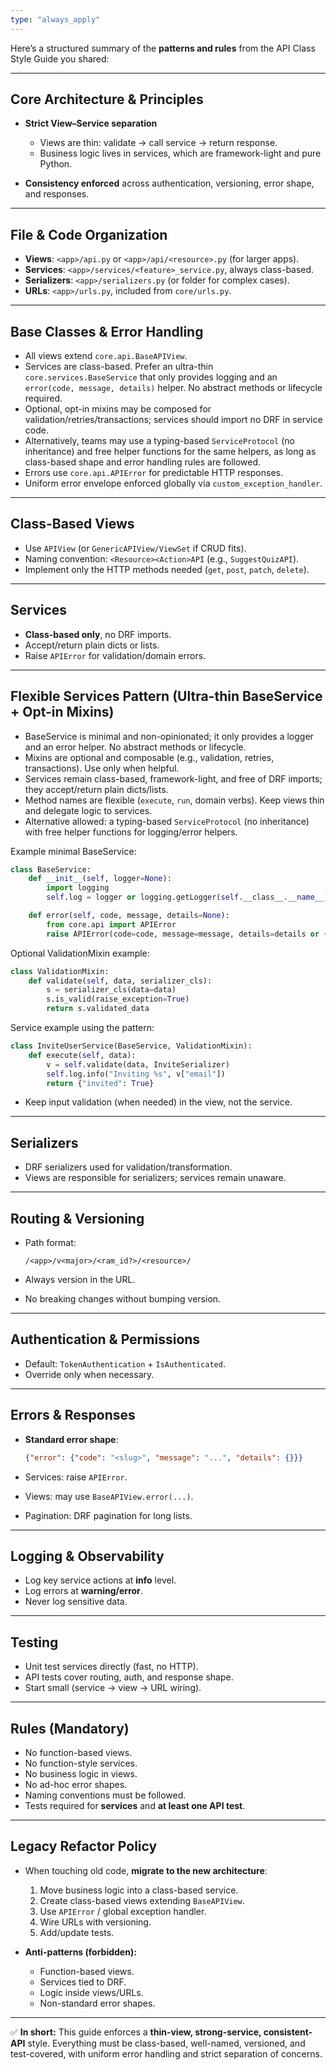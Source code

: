```yaml
---
type: "always_apply"
---
```


Here’s a structured summary of the **patterns and rules** from the API Class Style Guide you shared:

---

## **Core Architecture & Principles**

- **Strict View–Service separation**

  - Views are thin: validate → call service → return response.
  - Business logic lives in services, which are framework-light and pure Python.

- **Consistency enforced** across authentication, versioning, error shape, and responses.

---

## **File & Code Organization**

- **Views**: `<app>/api.py` or `<app>/api/<resource>.py` (for larger apps).
- **Services**: `<app>/services/<feature>_service.py`, always class-based.
- **Serializers**: `<app>/serializers.py` (or folder for complex cases).
- **URLs**: `<app>/urls.py`, included from `core/urls.py`.

---

## **Base Classes & Error Handling**

- All views extend `core.api.BaseAPIView`.
- Services are class-based. Prefer an ultra-thin `core.services.BaseService` that only provides logging and an `error(code, message, details)` helper. No abstract methods or lifecycle required.
- Optional, opt-in mixins may be composed for validation/retries/transactions; services should import no DRF in service code.
- Alternatively, teams may use a typing-based `ServiceProtocol` (no inheritance) and free helper functions for the same helpers, as long as class-based shape and error handling rules are followed.
- Errors use `core.api.APIError` for predictable HTTP responses.
- Uniform error envelope enforced globally via `custom_exception_handler`.

---

## **Class-Based Views**

- Use `APIView` (or `GenericAPIView/ViewSet` if CRUD fits).
- Naming convention: `<Resource><Action>API` (e.g., `SuggestQuizAPI`).
- Implement only the HTTP methods needed (`get`, `post`, `patch`, `delete`).

---

## **Services**

- **Class-based only**, no DRF imports.
- Accept/return plain dicts or lists.
- Raise `APIError` for validation/domain errors.

---

## **Flexible Services Pattern (Ultra-thin BaseService + Opt-in Mixins)**

- BaseService is minimal and non-opinionated; it only provides a logger and an error helper. No abstract methods or lifecycle.
- Mixins are optional and composable (e.g., validation, retries, transactions). Use only when helpful.
- Services remain class-based, framework-light, and free of DRF imports; they accept/return plain dicts/lists.
- Method names are flexible (`execute`, `run`, domain verbs). Keep views thin and delegate logic to services.
- Alternative allowed: a typing-based `ServiceProtocol` (no inheritance) with free helper functions for logging/error helpers.

Example minimal BaseService:

```python
class BaseService:
    def __init__(self, logger=None):
        import logging
        self.log = logger or logging.getLogger(self.__class__.__name__)

    def error(self, code, message, details=None):
        from core.api import APIError
        raise APIError(code=code, message=message, details=details or {})
```

Optional ValidationMixin example:

```python
class ValidationMixin:
    def validate(self, data, serializer_cls):
        s = serializer_cls(data=data)
        s.is_valid(raise_exception=True)
        return s.validated_data
```

Service example using the pattern:

```python
class InviteUserService(BaseService, ValidationMixin):
    def execute(self, data):
        v = self.validate(data, InviteSerializer)
        self.log.info("Inviting %s", v["email"])
        return {"invited": True}
```

- Keep input validation (when needed) in the view, not the service.

---

## **Serializers**

- DRF serializers used for validation/transformation.
- Views are responsible for serializers; services remain unaware.

---

## **Routing & Versioning**

- Path format:

  ```
  /<app>/v<major>/<ram_id?>/<resource>/
  ```

- Always version in the URL.
- No breaking changes without bumping version.

---

## **Authentication & Permissions**

- Default: `TokenAuthentication` + `IsAuthenticated`.
- Override only when necessary.

---

## **Errors & Responses**

- **Standard error shape**:

  ```json
  {"error": {"code": "<slug>", "message": "...", "details": {}}}
  ```

- Services: raise `APIError`.
- Views: may use `BaseAPIView.error(...)`.
- Pagination: DRF pagination for long lists.

---

## **Logging & Observability**

- Log key service actions at **info** level.
- Log errors at **warning/error**.
- Never log sensitive data.

---

## **Testing**

- Unit test services directly (fast, no HTTP).
- API tests cover routing, auth, and response shape.
- Start small (service → view → URL wiring).

---

## **Rules (Mandatory)**

- No function-based views.
- No function-style services.
- No business logic in views.
- No ad-hoc error shapes.
- Naming conventions must be followed.
- Tests required for **services** and **at least one API test**.

---

## **Legacy Refactor Policy**

- When touching old code, **migrate to the new architecture**:

  1. Move business logic into a class-based service.
  2. Create class-based views extending `BaseAPIView`.
  3. Use `APIError` / global exception handler.
  4. Wire URLs with versioning.
  5. Add/update tests.

- **Anti-patterns (forbidden):**

  - Function-based views.
  - Services tied to DRF.
  - Logic inside views/URLs.
  - Non-standard error shapes.

---

✅ **In short:**
This guide enforces a **thin-view, strong-service, consistent-API** style. Everything must be class-based, well-named, versioned, and test-covered, with uniform error handling and strict separation of concerns.
